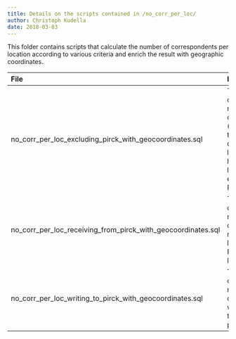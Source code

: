```yaml
---
title: Details on the scripts contained in /no_corr_per_loc/
author: Christoph Kudella
date: 2018-03-03
---
```

This folder contains scripts that calculate the number of correspondents per location according to various criteria and enrich the result with geographic coordinates.

| File | Description |
| :------------- | :------------- |
| no_corr_per_loc_excluding_pirck_with_geocoordinates.sql | This script calculates the number of correspondents (writing letters to Pirckheimer or receiving letters from him) per location, excluding Pirckheimer. |
| no_corr_per_loc_receiving_from_pirck_with_geocoordinates.sql | This script calculates the number of correspondents receiving letters from Pirckheimer per location. |
| no_corr_per_loc_writing_to_pirck_with_geocoordinates.sql | This script calculates the number of correspondents writing letters to Pirckheimer per location. |
